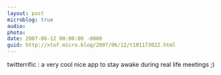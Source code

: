 ```yaml
---
layout: post
microblog: true
audio: 
photo: 
date: 2007-06-12 00:00:00 -0000
guid: http://xtof.micro.blog/2007/06/12/t101173022.html
---
```

twitterrific : a very cool nice app to stay awake during real life  meetings ;)
